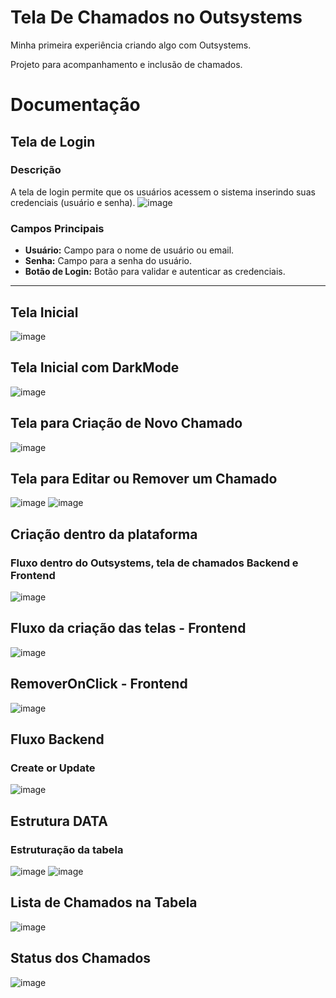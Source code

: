 # Tela De Chamados no Outsystems
Minha primeira experiência criando algo com Outsystems. 

Projeto para acompanhamento e inclusão de chamados. 
# Documentação
## Tela de Login
### Descrição
A tela de login permite que os usuários acessem o sistema inserindo suas credenciais (usuário e senha).
![image](https://github.com/user-attachments/assets/61f85676-72f1-4d3a-8978-79fd7214324d)

### Campos Principais
- **Usuário:** Campo para o nome de usuário ou email.
- **Senha:** Campo para a senha do usuário.
- **Botão de Login:** Botão para validar e autenticar as credenciais.

---
## Tela Inicial 
![image](https://github.com/user-attachments/assets/6cec6ec3-0643-4170-b3d1-bcb00c21bd10)

## Tela Inicial com DarkMode
![image](https://github.com/user-attachments/assets/2f5471b0-e56b-42b2-bc4d-023c09a45ccd)

## Tela para Criação de Novo Chamado
![image](https://github.com/user-attachments/assets/770a48d1-857e-48ee-ab0c-9d86a8bf61e7)

## Tela para Editar ou Remover um Chamado 
![image](https://github.com/user-attachments/assets/01808885-2d09-442b-96cf-bb6b749dc6eb)
![image](https://github.com/user-attachments/assets/3ba88902-c520-4838-86bd-a406fae4843a)

## Criação dentro da plataforma
### Fluxo dentro do Outsystems, tela de chamados Backend e Frontend
![image](https://github.com/user-attachments/assets/42c14797-4d60-44b6-a9e3-0ac887d05610)

## Fluxo da criação das telas - Frontend
![image](https://github.com/user-attachments/assets/ccb94807-fe2e-46a7-bea4-bc4929d5e377)

## RemoverOnClick - Frontend
![image](https://github.com/user-attachments/assets/78cd30bc-52be-468e-9626-9e40c85283fe)


## Fluxo Backend
### Create or Update
![image](https://github.com/user-attachments/assets/51af0c8d-c768-4023-82e9-daf6b1368f41)

##  Estrutura DATA 
### Estruturação da tabela
![image](https://github.com/user-attachments/assets/345f2893-35ff-47d6-b94c-865aafbc7028)
![image](https://github.com/user-attachments/assets/5868c57f-eac7-40c7-9345-e86b3546b81b)

## Lista de Chamados na Tabela
![image](https://github.com/user-attachments/assets/c57c123e-d077-4272-8de0-69ed061f90ac)

## Status dos Chamados
![image](https://github.com/user-attachments/assets/676be734-0504-4d50-8eba-5235bbc5b24b)










